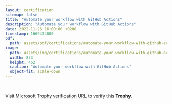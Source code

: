 ```yaml
---
layout: certification
sitemap: false
title: "Automate your workflow with GitHub Actions"
description: "Automate your workflow with GitHub Actions"
date: 2022-11-26 16:00:00 +0200
timestamp: 1669474800
pdf:
  path: assets/pdf/certifications/automate-your-workflow-with-github-actions.pdf
image:
  path: assets/img/certifications/automate-your-workflow-with-github-actions.webp
  width: 853
  height: 462
  caption: "Automate your workflow with GitHub Actions"
  object-fit: scale-down
---
```


<br />

<p class="lead text-center">
    Visit <a href="https://learn.microsoft.com/en-us/training/achievements/learn.automate-workflow-github-actions.trophy?username=char0n">Microsoft Trophy verification URL</a> to verify this <strong>Trophy</strong>.
</p>
